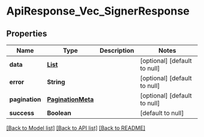 # ApiResponse_Vec_SignerResponse

## Properties

| Name           | Type                                           | Description | Notes                        |
| -------------- | ---------------------------------------------- | ----------- | ---------------------------- |
| **data**       | [**List**](ApiResponse_SignerResponse_data.md) |             | [optional] [default to null] |
| **error**      | **String**                                     |             | [optional] [default to null] |
| **pagination** | [**PaginationMeta**](PaginationMeta.md)        |             | [optional] [default to null] |
| **success**    | **Boolean**                                    |             | [default to null]            |

[[Back to Model list]](../README.md#documentation-for-models) [[Back to API list]](../README.md#documentation-for-api-endpoints) [[Back to README]](../README.md)
